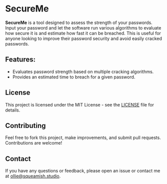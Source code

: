 # SecureMe

**SecureMe** is a tool designed to assess the strength of your passwords. Input your password and let the software run various algorithms to evaluate how secure it is and estimate how fast it can be breached. This is useful for anyone looking to improve their password security and avoid easily cracked passwords.

## Features:
- Evaluates password strength based on multiple cracking algorithms.
- Provides an estimated time to breach for a given password.

## License

This project is licensed under the MIT License - see the [LICENSE](LICENSE) file for details.

## Contributing

Feel free to fork this project, make improvements, and submit pull requests. Contributions are welcome!

## Contact

If you have any questions or feedback, please open an issue or contact me at ollie@squeamish.studio.
